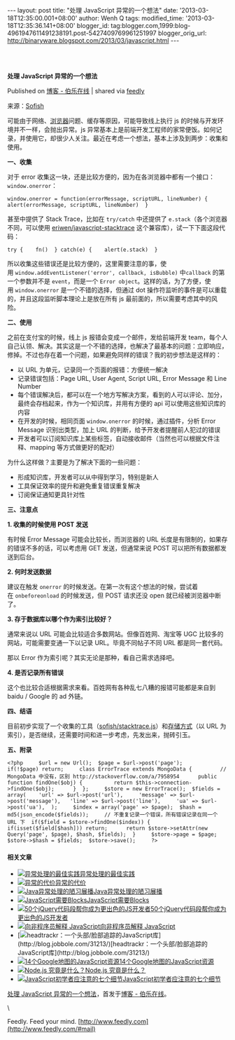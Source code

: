 --- layout: post title: "处理 JavaScript 异常的一个想法" date:
'2013-03-18T12:35:00.001+08:00' author: Wenh Q tags: modified\_time:
'2013-03-18T12:35:36.141+08:00' blogger\_id:
tag:blogger.com,1999:blog-4961947611491238191.post-5427409769961251997
blogger\_orig\_url:
http://binaryware.blogspot.com/2013/03/javascript.html ---

\
  

**处理 JavaScript 异常的一个想法**

Published on [博客 -
伯乐在线](http://blog.jobbole.com/36084/?utm_source=rss&utm_medium=rss&utm_campaign=%25e5%25a4%2584%25e7%2590%2586-javascript-%25e5%25bc%2582%25e5%25b8%25b8%25e7%259a%2584%25e4%25b8%2580%25e4%25b8%25aa%25e6%2583%25b3%25e6%25b3%2595)
| shared via [feedly](http://www.feedly.com)

来源：[Sofish](http://sofish.de/2144)

可能由于网络、[浏览器](http://blog.jobbole.com/12749/ "浏览器")问题、缓存等原因，可能导致线上执行
js 的时候与开发环境并不一样，会抛出异常。js
异常基本上是前端开发工程师的家常便饭。如何记录，并使用它，却很少人关注。最近在考虑一个想法，基本上涉及到两步：收集和使用。

**一、收集**

对于 error
收集这一块，还是比较方便的，因为在各浏览器中都有一个接口：`window.onerror`：

    window.onerror = function(errorMessage, scriptURL, lineNumber) {    alert(errorMessage, scriptURL, lineNumber)  }

甚至中提供了 Stack
Trace，比如在 `try/catch` 中还提供了 `e.stack`（各个浏览器不同，可以使用 [eriwen/javascript-stacktrace](https://github.com/eriwen/javascript-stacktrace) 这个兼容库），试一下下面这段代码：

    try {    fn()  } catch(e) {    alert(e.stack)  }

所以收集这些错误还是比较方便的，这里需要注意的事，使用 `window.addEventListener('error', callback, isBubble)` 中`callback` 的第一个参数并不是 `event`，而是一个 `Error object`。这样的话，为了方便，使用 `window.onerror` 是一个不错的选择，但通过
dot 操作符监听的事件是可以重载的，并且这段监听脚本理论上是放在所有 js
最前面的，所以需要考虑其中的风险。

**二、使用**

之前在支付宝的时候，线上 js 报错会变成一个邮件，发给前端开发
team，每个人自己认领、解决。其实这是一个不错的选择，也解决了最基本的问题：立即响应，修掉。不过也存在着一个问题，如果避免同样的错误？我的初步想法是这样的：

-   以 URL 为单元，记录同一个页面的报错：方便统一解决
-   记录错误包括：Page URL, User Agent, Script URL, Error Message 和
    Line Number
-   每个错误解决后，都可以在一个地方写解决方案，看到的人可以评论、加分，最终会存档起来，作为一个知识库，并用有方便的
    api 可以使用这些知识库的内容
-   在开发的时候，相同页面 `window.onerror` 的时候，通过插件，分析 Error
    Message 识别出类型，加上 URL 的判断，给予开发者提醒前人犯过的错误
-   开发者可以订阅知识库上某些标签，自动接收邮件（当然也可以根据文件注释、mapping
    等方式做更好的配对）

为什么这样做？主要是为了解决下面的一些问题：

-   形成知识库，开发者可以从中得到学习，特别是新人
-   工具保证效率的提升和避免重复错误重复解决
-   订阅保证通知更具针对性

**三、注意点**

**1. 收集的时候使用 POST 发送**

有时候 Error Message 可能会比较长，而浏览器的 URL
长度是有限制的，如果存的错误不多的话，可以考虑用 GET 发送，但通常来说
POST 可以把所有数据都发送到后台。

**2. 何时发送数据**

建议在触发 `onerror` 的时候发送。在第一次有这个想法的时候，尝试着在 `onbeforeonload` 的时候发送，但
POST 请求还没 open 就已经被浏览器中断了。

**3. 存于数据库以哪个作为索引比较好？**

通常来说以 URL 可能会比较适合多数网站。但像百姓网、淘宝等 UGC
比较多的网站，可能需要变通一下以记录 URL。毕竟不同帖子不同 URL
都是同一套代码。

那以 Error 作为索引呢？其实无论是那种，看自己需求选择吧。

**4. 是否记录所有错误**

这个也比较合适根据需求来看。百姓网有各种乱七八糟的报错可能都是来自到
baidu / Google 的 ad 外链。

**四、结语**

目前初步实现了一个收集的工具（[sofish/stacktrace.js](https://github.com/sofish/stacktrace.js)）和[存储方式](http://sofish.de/2144#hash_store)（以
URL 为索引），是否继续，还需要时间和进一步考虑，先发出来，抛砖引玉。

**五、附录**

    <?php     $url = new Url();  $page = $url->post('page');     if(!$page) return;     class ErrorTrace extends MongoData {         // MongoData 中没有，区别 http://stackoverflow.com/a/7958954      public function findOne($obj) {          return $this->connection->findOne($obj);      }  };     $store = new ErrorTrace();  $fields = array(    'url' => $url->post('url'),     'message' => $url->post('message'),   'line' => $url->post('line'),     'ua' => $url->post('ua'),  );     $index = array('page' => $page);  $hash = md5(json_encode($fields));     // 不重复记录一个错误，所有错误记录在同一个 URL 下  if($field = $store->findOne($index)) {      if(isset($field[$hash])) return;      return $store->setAttr(new Query('page', $page), $hash, $fields);  }     $store->page = $page;  $store->$hash = $fields;  $store->save();     ?>

#### 相关文章

-   [![异常处理的最佳实践](http://blog.jobbole.com/wp-content/uploads/2011/11/Java-programming-language-logo.jpg)](http://blog.jobbole.com/18291/)[异常处理的最佳实践](http://blog.jobbole.com/18291/)
-   [![异常的代价](http://blog.jobbole.com/wp-content/plugins/wordpress-23-related-posts-plugin/static/thumbs/14.jpg)](http://blog.jobbole.com/844/)[异常的代价](http://blog.jobbole.com/844/)
-   [![Java异常处理的陋习展播](http://blog.jobbole.com/wp-content/uploads/2013/02/java-black-1-150x150.jpg)](http://blog.jobbole.com/30230/)[Java异常处理的陋习展播](http://blog.jobbole.com/30230/)
-   [![JavaScript需要Blocks](http://blog.jobbole.com/wp-content/uploads/2011/06/javascript-logo.png)](http://blog.jobbole.com/12042/)[JavaScript需要Blocks](http://blog.jobbole.com/12042/)
-   [![50个jQuery代码段帮你成为更出色的JS开发者](http://blog.jobbole.com/wp-content/uploads/2012/04/snippets-150x150.jpg)](http://blog.jobbole.com/18513/)[50个jQuery代码段帮你成为更出色的JS开发者](http://blog.jobbole.com/18513/)
-   [![向非程序员解释
    JavaScript](http://blog.jobbole.com/wp-content/uploads/2012/07/Explaining-What-JavaScript-is-to-Non-programmers-150x150.jpg)](http://blog.jobbole.com/24602/)[向非程序员解释
    JavaScript](http://blog.jobbole.com/24602/)
-   [![headtrackr：一个头部/脸部追踪的JavaScript库](http://blog.jobbole.com/wp-content/uploads/2013/02/687474703a2f2f617564756e6f2e6769746875622e636f6d2f68656164747261636b722f6578616d706c65732f6d656469612f66616365747261636b696e675f7468756d626e61696c2e706e67-150x134.)](http://blog.jobbole.com/31213/)[headtrackr：一个头部/脸部追踪的JavaScript库](http://blog.jobbole.com/31213/)
-   [![14个Google地图的JavaScript资源](http://blog.jobbole.com/wp-content/plugins/wordpress-23-related-posts-plugin/static/thumbs/16.jpg)](http://blog.jobbole.com/1313/)[14个Google地图的JavaScript资源](http://blog.jobbole.com/1313/)
-   [![Node.js
    究竟是什么？](http://blog.jobbole.com/wp-content/uploads/2011/11/node.js-logo.png)](http://blog.jobbole.com/1254/)[Node.js
    究竟是什么？](http://blog.jobbole.com/1254/)
-   [![JavaScript初学者应注意的七个细节](http://blog.jobbole.com/wp-content/uploads/2011/06/javascript-logo.png)](http://blog.jobbole.com/8481/)[JavaScript初学者应注意的七个细节](http://blog.jobbole.com/8481/)

[处理 JavaScript
异常的一个想法](http://blog.jobbole.com/36084/)，首发于[博客 -
伯乐在线](http://blog.jobbole.com)。

\

Feedly. Feed your mind.
[http://www.feedly.com](http://www.feedly.com/#mail)
